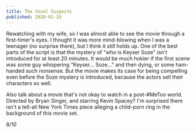 ```yaml
---
title: The Usual Suspects
published: 2020-01-19
---
```


Rewatching with my wife, so I was almost able to see the movie through a first-timer's eyes. I thought it was more mind-blowing when I was a teenager (no surprise there), but I think it still holds up. One of the best parts of the script is that the mystery of "who is Keyser Soze" isn't introduced for at least 20 minutes. It would be much hokier if the first scene was some guy whispering "Keyser... Soze..." and then dying, or some ham-handed such nonsense. But the movie makes its case for being compelling even before the Soze mystery is introduced, because the actors sell their characters so well.

Also talk about a movie that's not okay to watch in a post-#MeToo world. Directed by Bryan Singer, and starring Kevin Spacey? I'm surprised there isn't a tell-all New York Times piece alleging a child-porn ring in the background of this movie set.

8/10
